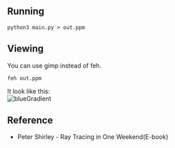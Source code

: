 ## Running
```
python3 main.py > out.ppm
```
## Viewing
You can use gimp instead of feh.
```
feh out.ppm
```
It look like this:<br>
![blueGradient](https://github.com/furkanonder/RayTracing/blob/master/outputs/blueGradient.png)

## Reference
* Peter Shirley - Ray Tracing in One Weekend(E-book)
